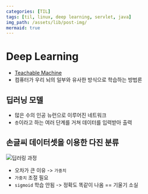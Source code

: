 ```yaml
---
categories: [TIL]
tags: [til, linux, deep learning, servlet, java]
img_path: /assets/lib/post-img/
mermaid: true
---
```


# Deep Learning

- [Teachable Machine](https://teachablemachine.withgoogle.com/train)
- 컴퓨터가 우리 뇌의 일부와 유사한 방식으로 학습하는 방법론

## 딥러닝 모델

- 많은 수의 인공 뉴런으로 이루어진 네트워크
- `층`이라고 하는 여러 단계를 거쳐 데이터를 입력받아 출력

## 손글씨 데이터셋을 이용한 다진 분류

![딥러링 과정](230904/1.png)

- 오차가 큰 이유 -> `가중치`
- `가중치` 조절 필요
- `sigmoid` 학습 안됨 -> 정확도 똑같이 나옴 == 기울기 소실
